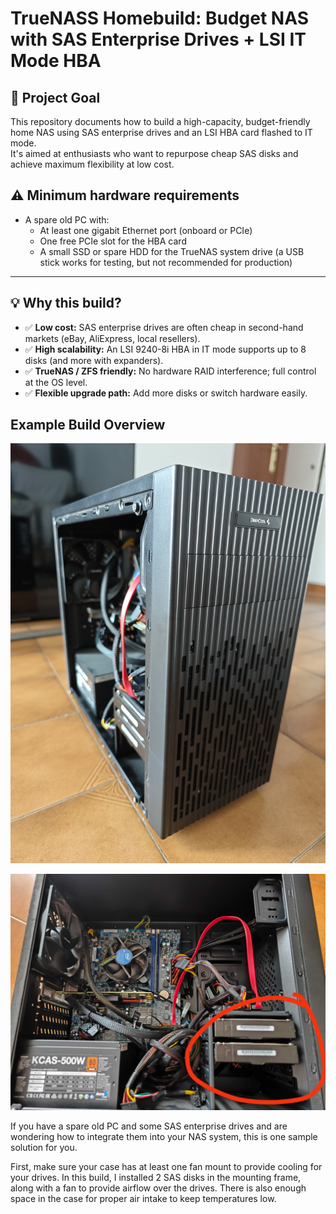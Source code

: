 # TrueNASS Homebuild: Budget NAS with SAS Enterprise Drives + LSI IT Mode HBA

## 🎯 Project Goal

This repository documents how to build a high-capacity, budget-friendly home NAS using SAS enterprise drives and an LSI HBA card flashed to IT mode.  
It's aimed at enthusiasts who want to repurpose cheap SAS disks and achieve maximum flexibility at low cost.

## ⚠️ Minimum hardware requirements

- A spare old PC with:
  - At least one gigabit Ethernet port (onboard or PCIe)
  - One free PCIe slot for the HBA card
  - A small SSD or spare HDD for the TrueNAS system drive (a USB stick works for testing, but not recommended for production)
---

## 💡 Why this build?

- ✅ **Low cost:** SAS enterprise drives are often cheap in second-hand markets (eBay, AliExpress, local resellers).
- ✅ **High scalability:** An LSI 9240-8i HBA in IT mode supports up to 8 disks (and more with expanders).
- ✅ **TrueNAS / ZFS friendly:** No hardware RAID interference; full control at the OS level.
- ✅ **Flexible upgrade path:** Add more disks or switch hardware easily.

## Example Build Overview

![Case overview](./images/case_overview.jpg)

![HDD location](./images/hhd_location.jpg)

If you have a spare old PC and some SAS enterprise drives and are wondering how to integrate them into your NAS system, this is one sample solution for you.

First, make sure your case has at least one fan mount to provide cooling for your drives. In this build, I installed 2 SAS disks in the mounting frame, along with a fan to provide airflow over the drives. There is also enough space in the case for proper air intake to keep temperatures low.

